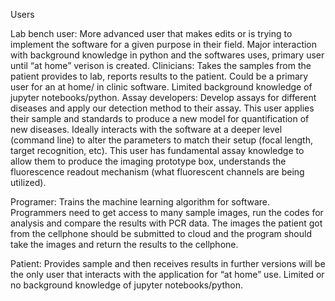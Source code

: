 Users

Lab bench user: More advanced user that makes edits or is trying to implement the software for a given purpose in their field. Major interaction with background knowledge in python and the softwares uses, primary user until “at home” verison is created. 
Clinicians: Takes the samples from the patient provides to lab, reports results to the patient. Could be a primary user for an at home/ in clinic software. Limited background knowledge of jupyter notebooks/python.
Assay developers: Develop assays for different diseases and apply our detection method to their assay. This user applies their sample and standards to produce a new model for quantification of new diseases. Ideally interacts with the software at a deeper level (command line) to alter the parameters to match their setup (focal length, target recognition, etc). This user has fundamental assay knowledge to allow them to produce the imaging prototype box, understands the fluorescence readout mechanism (what fluorescent channels are being utilized).  

Programer: Trains the machine learning algorithm for software. Programmers need to get access to many sample images, run the codes for analysis and compare the results with PCR data. The images the patient got from the cellphone should be submitted to cloud and the program should take the images and return the results to the cellphone. 

Patient: Provides sample and then receives results in further versions will be the only user that interacts with the application for “at home” use. Limited or no background knowledge of jupyter notebooks/python.
